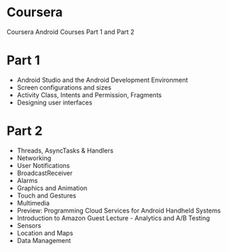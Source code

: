 # Coursera
Coursera Android Courses Part 1 and Part 2

# Part 1

 - Android Studio and the Android Development Environment
 - Screen configurations and sizes
 - Activity Class, Intents and Permission, Fragments
 - Designing user interfaces

# Part 2

 - Threads, AsyncTasks & Handlers
 - Networking 
 - User Notifications
 - BroadcastReceiver
 - Alarms
 - Graphics and Animation
 - Touch and Gestures
 - Multimedia
 - Preview: Programming Cloud Services for Android Handheld Systems  
 - Introduction to Amazon Guest Lecture - Analytics and A/B Testing
 - Sensors
 - Location and Maps 
 - Data Management
